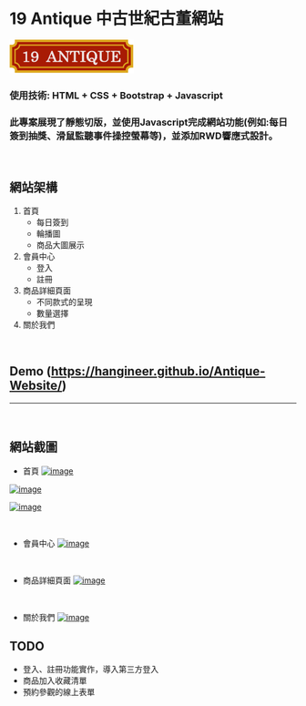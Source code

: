 # 19 Antique 中古世紀古董網站
![](LOGO/logo.png "logo")

### 使用技術: HTML + CSS + Bootstrap + Javascript 
### 此專案展現了靜態切版，並使用Javascript完成網站功能(例如:每日簽到抽獎、滑鼠監聽事件操控螢幕等)，並添加RWD響應式設計。
<br>

## 網站架構
1. 首頁 
   * 每日簽到
   * 輪播圖
   * 商品大圖展示
2. 會員中心
   * 登入
   * 註冊
3. 商品詳細頁面
   * 不同款式的呈現
   * 數量選擇
4. 關於我們
   
<br>

## Demo (https://hangineer.github.io/Antique-Website/)
---
<br>

## 網站截圖

* 首頁
[![image](https://i.imgur.com/DnDHhLG.png '首頁輪播圖')](https://i.imgur.com/DnDHhLG.png)

[![image](https://i.imgur.com/FoUS6Bj.png '首頁商品大圖')](https://i.imgur.com/FoUS6Bj)

[![image](https://i.imgur.com/nd6ebV4.png '首頁商品大圖')](https://i.imgur.com/nd6ebV4d)


<br>

* 會員中心 
[![image](https://i.imgur.com/SEIUl7h.png '首頁商品大圖')](https://i.imgur.com/SEIUl7h)

<br>

* 商品詳細頁面
[![image](https://i.imgur.com/rrMApzP.png '首頁商品大圖')](https://i.imgur.com/rrMApzP)

<br>

* 關於我們
[![image](https://i.imgur.com/ah3p8hH.png '首頁商品大圖')](https://i.imgur.com/ah3p8hH)

## TODO 
* 登入、註冊功能實作，導入第三方登入
* 商品加入收藏清單
* 預約參觀的線上表單
